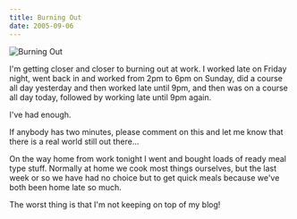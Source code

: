 ```yaml
---
title: Burning Out
date: 2005-09-06
---
```


![Burning Out](https://source.unsplash.com/X6cChncECA8/1600x900)

I'm getting closer and closer to burning out at work. I worked late on Friday night, went back in and worked from 2pm to 6pm on Sunday, did a course all day yesterday and then worked late until 9pm, and then was on a course all day today, followed by working late until 9pm again.

I've had enough.

If anybody has two minutes, please comment on this and let me know that there is a real world still out there...

On the way home from work tonight I went and bought loads of ready meal type stuff. Normally at home we cook most things ourselves, but the last week or so we have had no choice but to get quick meals because we've both been home late so much.

The worst thing is that I'm not keeping on top of my blog!